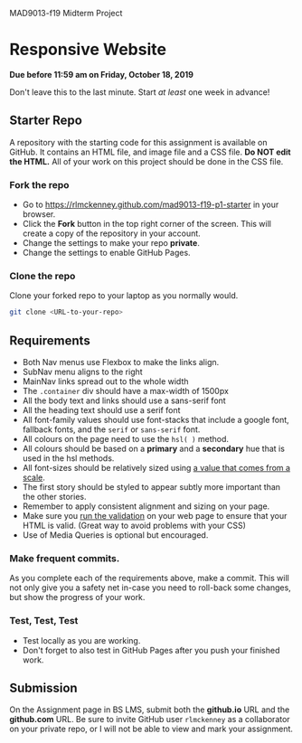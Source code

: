 MAD9013-f19 Midterm Project  
# Responsive Website
**Due before 11:59 am on Friday, October 18, 2019**

Don't leave this to the last minute. Start _at least_ one week in advance!

## Starter Repo
A repository with the starting code for this assignment is available on GitHub. It contains an HTML file, and image file and a CSS file. **Do NOT edit the HTML.** All of your work on this project should be done in the CSS file.

### Fork the repo
- Go to https://rlmckenney.github.com/mad9013-f19-p1-starter in your browser.
- Click the **Fork** button in the top right corner of the screen. This will create a copy of the repository in your account.
- Change the settings to make your repo **private**.
- Change the settings to enable GitHub Pages.

### Clone the repo
Clone your forked repo to your laptop as you normally would.
```bash
git clone <URL-to-your-repo>
```

## Requirements
- Both Nav menus use Flexbox to make the links align.
- SubNav menu aligns to the right
- MainNav links spread out to the whole width
- The `.container` div should have a max-width of 1500px
- All the body text and links should use a sans-serif font
- All the heading text should use a serif font
- All font-family values should use font-stacks that include a google font, fallback fonts, and the `serif` or `sans-serif` font.
- All colours on the page need to use the `hsl( )` method.
- All colours should be based on a **primary** and a **secondary** hue that is used in the hsl methods.
- All font-sizes should be relatively sized using [a value that comes from a scale](https://type-scale.com).
- The first story should be styled to appear subtly more important than the other stories.
- Remember to apply consistent alignment and sizing on your page.
- Make sure you [run the validation](https://validator.w3.org/nu/) on your web page to ensure that your HTML is valid. (Great way to avoid problems with your CSS)
- Use of Media Queries is optional but encouraged.

### Make frequent commits.
As you complete each of the requirements above, make a commit. This will not only give you a safety net in-case you need to roll-back some changes, but show the progress of your work.

### Test, Test, Test
- Test locally as you are working.
- Don't forget to also test in GitHub Pages after you push your finished work.

## Submission
On the Assignment page in BS LMS, submit both the **github.io** URL and the **github.com** URL.
Be sure to invite GitHub user `rlmckenney` as a collaborator on your private repo, or I will not be able to view and mark your assignment.